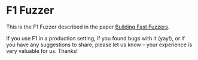 # F1 Fuzzer

This is the F1 Fuzzer described in the paper [Building Fast
Fuzzers](https://arxiv.org/abs/1911.07707).

If you use F1 in a production setting, if you found bugs with it (yay!), or if
you have any suggestions to share, please let us know – your experience is very
valuable for us.  Thanks!
